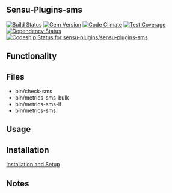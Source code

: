 ## Sensu-Plugins-sms

[![Build Status](https://travis-ci.org/sensu-plugins/sensu-plugins-sms.svg?branch=master)](https://travis-ci.org/sensu-plugins/sensu-plugins-sms)
[![Gem Version](https://badge.fury.io/rb/sensu-plugins-sms.svg)](http://badge.fury.io/rb/sensu-plugins-sms)
[![Code Climate](https://codeclimate.com/github/sensu-plugins/sensu-plugins-sms/badges/gpa.svg)](https://codeclimate.com/github/sensu-plugins/sensu-plugins-sms)
[![Test Coverage](https://codeclimate.com/github/sensu-plugins/sensu-plugins-sms/badges/coverage.svg)](https://codeclimate.com/github/sensu-plugins/sensu-plugins-sms)
[![Dependency Status](https://gemnasium.com/sensu-plugins/sensu-plugins-sms.svg)](https://gemnasium.com/sensu-plugins/sensu-plugins-sms)
[ ![Codeship Status for sensu-plugins/sensu-plugins-sms](https://codeship.com/projects/ee460fc0-edc6-0132-1c07-5a51cb58650a/status?branch=master)](https://codeship.com/projects/84117)

## Functionality

## Files
 * bin/check-sms
 * bin/metrics-sms-bulk
 * bin/metrics-sms-if
 * bin/metrics-sms

## Usage

## Installation

[Installation and Setup](https://github.com/sensu-plugins/documentation/blob/master/user_docs/installation_instructions.md)

## Notes
